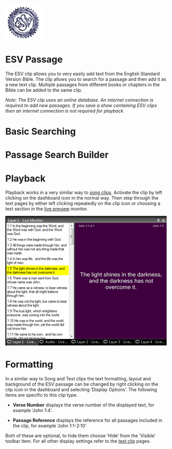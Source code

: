 ![](../../images/esv.png)
# ESV Passage

The ESV clip allows you to very easily add text from the English Standard Version Bible. The clip allows you to search for a passage and then add it as a new text clip. Multiple passages from different books or chapters in the Bible can be added to the same clip. 

*Note: The ESV clip uses an online database. An internet connection is required to add new passages. If you save a show containing ESV clips then an internet connection is not required for playback*

# Basic Searching

# Passage Search Builder

# Playback
Playback works in a very similar way to [song clips](Song/SongClip.md). Activate the clip by left clicking on the dashboard icon in the normal way. Then step through the text pages by either left clicking repeatedly on the clip icon or choosing a text section in the [live preview](../toolbar/preview.md) monitor.

![](../../images/clip-esv-preview.png)

# Formatting
In a similar way to Song and Text clips the text formatting, layout and background of the ESV passage can be changed by right clicking on the clip icon in the dashboard and selecting ‘Display Options’. The following items are specific to this clip type. 

- **Verse Number** displays the verse number of the displayed text, for example ‘John 1:4’. 

- **Passage Reference** displays the reference for all passages included in the clip, for example ‘John 1:1-2:10’

Both of these are optional, to hide them choose ‘Hide’ from the ‘Visible’ toolbar item. For all other display settings refer to the [text clip](Text/TextClip.md) pages.